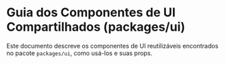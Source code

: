 # Guia dos Componentes de UI Compartilhados (packages/ui)

Este documento descreve os componentes de UI reutilizáveis encontrados no pacote `packages/ui`, como usá-los e suas props.
